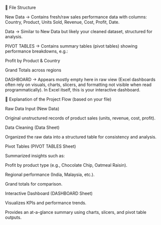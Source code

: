 📂 File Structure

New Data → Contains fresh/raw sales performance data with columns:
Country, Product, Units Sold, Revenue, Cost, Profit, Date.

Data → Similar to New Data but likely your cleaned dataset, structured for analysis.

PIVOT TABLES → Contains summary tables (pivot tables) showing performance breakdowns, e.g.:

Profit by Product & Country

Grand Totals across regions

DASHBOARD → Appears mostly empty here in raw view (Excel dashboards often rely on visuals, charts, slicers, and formatting not visible when read programmatically). In Excel itself, this is your interactive dashboard.

🔎 Explanation of the Project Flow (based on your file)

Raw Data Input (New Data)

Original unstructured records of product sales (units, revenue, cost, profit).

Data Cleaning (Data Sheet)

Organized the raw data into a structured table for consistency and analysis.

Pivot Tables (PIVOT TABLES Sheet)

Summarized insights such as:

Profit by product type (e.g., Chocolate Chip, Oatmeal Raisin).

Regional performance (India, Malaysia, etc.).

Grand totals for comparison.

Interactive Dashboard (DASHBOARD Sheet)

Visualizes KPIs and performance trends.

Provides an at-a-glance summary using charts, slicers, and pivot table outputs.
